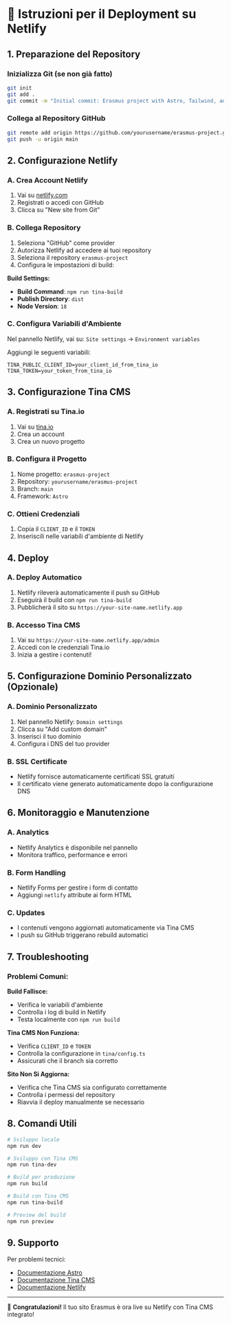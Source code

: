 # 🚀 Istruzioni per il Deployment su Netlify

## 1. Preparazione del Repository

### Inizializza Git (se non già fatto)
```bash
git init
git add .
git commit -m "Initial commit: Erasmus project with Astro, Tailwind, and Tina CMS"
```

### Collega al Repository GitHub
```bash
git remote add origin https://github.com/yourusername/erasmus-project.git
git push -u origin main
```

## 2. Configurazione Netlify

### A. Crea Account Netlify
1. Vai su [netlify.com](https://netlify.com)
2. Registrati o accedi con GitHub
3. Clicca su "New site from Git"

### B. Collega Repository
1. Seleziona "GitHub" come provider
2. Autorizza Netlify ad accedere ai tuoi repository
3. Seleziona il repository `erasmus-project`
4. Configura le impostazioni di build:

**Build Settings:**
- **Build Command**: `npm run tina-build`
- **Publish Directory**: `dist`
- **Node Version**: `18`

### C. Configura Variabili d'Ambiente
Nel pannello Netlify, vai su:
`Site settings` → `Environment variables`

Aggiungi le seguenti variabili:

```
TINA_PUBLIC_CLIENT_ID=your_client_id_from_tina_io
TINA_TOKEN=your_token_from_tina_io
```

## 3. Configurazione Tina CMS

### A. Registrati su Tina.io
1. Vai su [tina.io](https://tina.io)
2. Crea un account
3. Crea un nuovo progetto

### B. Configura il Progetto
1. Nome progetto: `erasmus-project`
2. Repository: `yourusername/erasmus-project`
3. Branch: `main`
4. Framework: `Astro`

### C. Ottieni Credenziali
1. Copia il `CLIENT_ID` e il `TOKEN`
2. Inseriscili nelle variabili d'ambiente di Netlify

## 4. Deploy

### A. Deploy Automatico
1. Netlify rileverà automaticamente il push su GitHub
2. Eseguirà il build con `npm run tina-build`
3. Pubblicherà il sito su `https://your-site-name.netlify.app`

### B. Accesso Tina CMS
1. Vai su `https://your-site-name.netlify.app/admin`
2. Accedi con le credenziali Tina.io
3. Inizia a gestire i contenuti!

## 5. Configurazione Dominio Personalizzato (Opzionale)

### A. Dominio Personalizzato
1. Nel pannello Netlify: `Domain settings`
2. Clicca su "Add custom domain"
3. Inserisci il tuo dominio
4. Configura i DNS del tuo provider

### B. SSL Certificate
- Netlify fornisce automaticamente certificati SSL gratuiti
- Il certificato viene generato automaticamente dopo la configurazione DNS

## 6. Monitoraggio e Manutenzione

### A. Analytics
- Netlify Analytics è disponibile nel pannello
- Monitora traffico, performance e errori

### B. Form Handling
- Netlify Forms per gestire i form di contatto
- Aggiungi `netlify` attribute ai form HTML

### C. Updates
- I contenuti vengono aggiornati automaticamente via Tina CMS
- I push su GitHub triggerano rebuild automatici

## 7. Troubleshooting

### Problemi Comuni:

**Build Fallisce:**
- Verifica le variabili d'ambiente
- Controlla i log di build in Netlify
- Testa localmente con `npm run build`

**Tina CMS Non Funziona:**
- Verifica `CLIENT_ID` e `TOKEN`
- Controlla la configurazione in `tina/config.ts`
- Assicurati che il branch sia corretto

**Sito Non Si Aggiorna:**
- Verifica che Tina CMS sia configurato correttamente
- Controlla i permessi del repository
- Riavvia il deploy manualmente se necessario

## 8. Comandi Utili

```bash
# Sviluppo locale
npm run dev

# Sviluppo con Tina CMS
npm run tina-dev

# Build per produzione
npm run build

# Build con Tina CMS
npm run tina-build

# Preview del build
npm run preview
```

## 9. Supporto

Per problemi tecnici:
- [Documentazione Astro](https://docs.astro.build)
- [Documentazione Tina CMS](https://tina.io/docs)
- [Documentazione Netlify](https://docs.netlify.com)

---

🎉 **Congratulazioni!** Il tuo sito Erasmus è ora live su Netlify con Tina CMS integrato!

